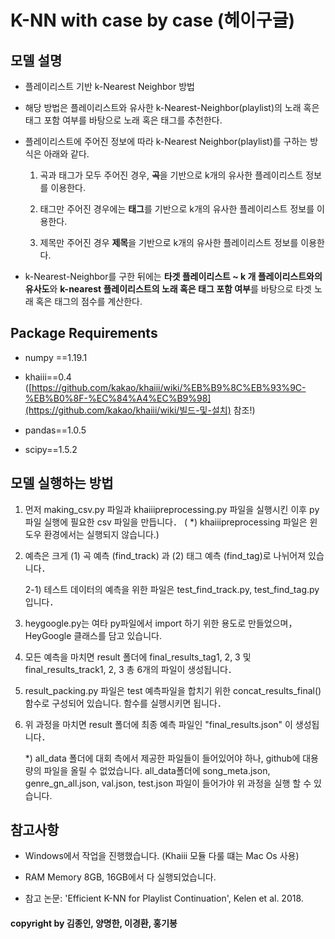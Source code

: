 # K-NN with case by case (헤이구글)



## 모델 설명

- 플레이리스트 기반 k-Nearest Neighbor 방법

- 해당 방법은 플레이리스트와 유사한 k-Nearest-Neighbor(playlist)의 노래 혹은 태그 포함 여부를 바탕으로 노래 혹은 태그를 추천한다.

- 플레이리스트에 주어진 정보에 따라 k-Nearest Neighbor(playlist)를 구하는 방식은 아래와 같다.

  1) 곡과 태그가 모두 주어진 경우, **곡**을 기반으로 k개의 유사한 플레이리스트 정보를 이용한다.

  2) 태그만 주어진 경우에는 **태그**를 기반으로 k개의 유사한 플레이리스트 정보를 이용한다.

  3) 제목만 주어진 경우 **제목**을 기반으로 k개의 유사한 플레이리스트 정보를 이용한다.

- k-Nearest-Neighbor를 구한 뒤에는 **타겟 플레이리스트 ~ k 개 플레이리스트와의 유사도**와 **k-nearest 플레이리스트의 노래 혹은 태그 포함 여부**를 바탕으로 타겟 노래 혹은 태그의 점수를 계산한다.



## Package Requirements

- numpy ==1.19.1

- khaiii==0.4 ([https://github.com/kakao/khaiii/wiki/%EB%B9%8C%EB%93%9C-%EB%B0%8F-%EC%84%A4%EC%B9%98](https://github.com/kakao/khaiii/wiki/빌드-및-설치) 참조!)

- pandas==1.0.5

- scipy==1.5.2

  

## 모델 실행하는 방법

1. 먼저 making_csv.py 파일과 khaiiipreprocessing.py 파일을 실행시킨 이후 py 파일 실행에 필요한 csv 파일을 만듭니다．
 ( *) khaiiipreprocessing 파일은 윈도우 환경에서는 실행되지 않습니다.)

2. 예측은 크게 (1) 곡 예측 (find_track) 과 (2) 태그 예측 (find_tag)로 나뉘어져 있습니다．  

   2-1) 테스트 데이터의 예측을 위한 파일은 test_find_track.py, test_find_tag.py 입니다． 

3. heygoogle.py는 여타 py파일에서 import 하기 위한 용도로 만들었으며，HeyGoogle 클래스를 담고 있습니다.

4. 모든 예측을 마치면 result 폴더에 final_results_tag1, 2, 3 및 final_results_track1, 2, 3 총 6개의 파일이 생성됩니다． 

5. result_packing.py 파일은 test 예측파일을 합치기 위한 concat_results_final() 함수로 구성되어 있습니다. 함수를 실행시키면 됩니다． 

6. 위 과정을 마치면 result 폴더에 최종 예측 파일인 "final_results.json" 이 생성됩니다． 

   *) all_data 폴더에 대회 측에서  제공한 파일들이 들어있어야 하나,  github에 대용량의 파일을 올릴 수 없었습니다. all_data폴더에 song_meta.json,  genre_gn_all.json, val.json, test.json 파일이 들어가야 위 과정을 실행 할 수 있습니다.





## 참고사항

- Windows에서 작업을 진행했습니다. (Khaiii 모듈 다룰 떄는 Mac Os 사용)

- RAM Memory 8GB, 16GB에서 다 실행되었습니다.

- 참고 논문: 'Efficient K-NN for Playlist Continuation', Kelen et al. 2018.

  



#### copyright by 김종인, 양명한, 이경환, 홍기봉

